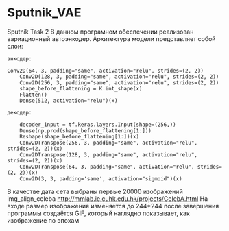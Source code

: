 # Sputnik_VAE
Sputnik Task 2
В данном програмном обеспечении реализован вариационный автоэнкодер.
Архитектура модели представляет собой слои:

	знкодер:
 
	Conv2D(64, 3, padding="same", activation="relu", strides=(2, 2))
        Conv2D(128, 3, padding="same", activation="relu", strides=(2, 2))
        Conv2D(256, 3, padding="same", activation="relu", strides=(2, 2))
		shape_before_flattening = K.int_shape(x)
        Flatten()
        Dense(512, activation="relu")(x)
	
	декодер:

        decoder_input = tf.keras.layers.Input(shape=(256,))
		Dense(np.prod(shape_before_flattening[1:]))
		Reshape(shape_before_flattening[1:])(x)
		Conv2DTranspose(256, 3, padding="same", activation="relu", strides=(2, 2))(x)
        Conv2DTranspose(128, 3, padding="same", activation="relu", strides=(2, 2))(x)
        Conv2DTranspose(64, 3, padding="same", activation="relu", strides=(2, 2))(x)
        Conv2D(3, 3, padding='same', activation="sigmoid")(x)
		

В качестве дата сета выбраны первые 20000 изображений img_align_celeba
http://mmlab.ie.cuhk.edu.hk/projects/CelebA.html
На входе размер изображения изменяется до 244*244
после завершения программы создаётся GIF, который наглядно показывает, как изображение по эпохам

